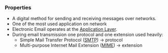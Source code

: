 ### Properties
- A digital method for sending and receiving messages over networks.
- One of the most used application on network
-  Electronic Email operates at the [Application Layer](Application%20Layer.md).
- During email transmission one protocol and  one extension used heavily:
	- Simple Mail Transfer Protocol ([SMTP](SMTP.md)) -> protocol
	- Multi-purpose Internet Mail Extension ([MIME](MIME.md)) -> extension